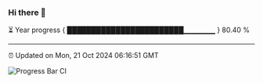 ### Hi there 👋

⏳ Year progress { ████████████████████████▁▁▁▁▁▁ } 80.40 %

---

⏰ Updated on Mon, 21 Oct 2024 06:16:51 GMT

![Progress Bar CI](https://github.com/code-lakshay/GitHub-Actions-Demo/workflows/Progress%20Bar%20CI/badge.svg)
